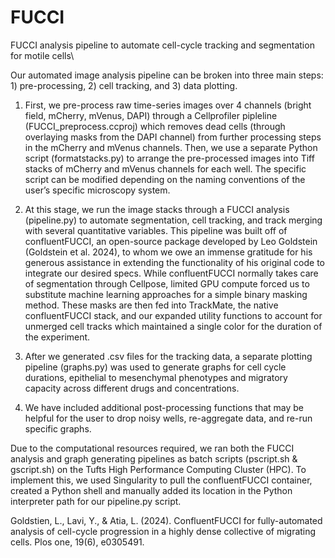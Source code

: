# FUCCI
FUCCI analysis pipeline to automate cell-cycle tracking and segmentation for motile cells\

Our automated image analysis pipeline can be broken into three main steps: 1) pre-processing, 2) cell tracking, and 3) data plotting. 


1) First, we pre-process raw time-series images over 4 channels (bright field, mCherry, mVenus, DAPI) through a Cellprofiler pipleline (FUCCI_preprocess.ccproj) which removes dead cells (through overlaying masks from the DAPI channel) from further processing steps in the mCherry and mVenus channels. Then, we use a separate Python script (formatstacks.py) to arrange the pre-processed images into Tiff stacks of mCherry and mVenus channels for each well. The specific script can be modified depending on the naming conventions of the user’s specific microscopy system.

  
2) At this stage, we run the image stacks through a FUCCI analysis (pipeline.py) to automate segmentation, cell tracking, and track merging with several quantitative variables. This pipeline was built off of confluentFUCCI, an open-source package developed by Leo Goldstein (Goldstein et al. 2024), to whom we owe an immense gratitude for his generous assistance in extending the functionality of his original code to integrate our desired specs. While confluentFUCCI normally takes care of segmentation through Cellpose, limited GPU compute forced us to substitute machine learning approaches for a simple binary masking method. These masks are then fed into TrackMate, the native confluentFUCCI stack, and our expanded utility functions to account for unmerged cell tracks which maintained a single color for the duration of the experiment.

3) After we generated .csv files for the tracking data, a separate plotting pipeline (graphs.py) was used to generate graphs for cell cycle durations, epithelial to mesenchymal phenotypes and migratory capacity across different drugs and concentrations.

4) We have included additional post-processing functions that may be helpful for the user to drop noisy wells, re-aggregate data, and re-run specific graphs. 


Due to the computational resources required, we ran both the FUCCI analysis and graph generating pipelines as batch scripts (pscript.sh & gscript.sh) on the Tufts High Performance Computing Cluster (HPC). To implement this, we used Singularity to pull the confluentFUCCI container, created a Python shell and manually added its location in the Python interpreter path for our pipeline.py script. 

Goldstien, L., Lavi, Y., & Atia, L. (2024). ConfluentFUCCI for fully-automated analysis of cell-cycle progression in a highly dense collective of migrating cells. Plos one, 19(6), e0305491. 

